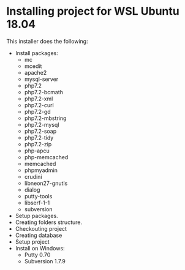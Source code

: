 # Installing project for WSL Ubuntu 18.04

This installer does the following:
* Install packages:
  * mc 
  * mcedit 
  * apache2 
  * mysql-server 
  * php7.2
  * php7.2-bcmath 
  * php7.2-xml 
  * php7.2-curl 
  * php7.2-gd 
  * php7.2-mbstring 
  * php7.2-mysql 
  * php7.2-soap 
  * php7.2-tidy 
  * php7.2-zip 
  * php-apcu 
  * php-memcached 
  * memcached 
  * phpmyadmin 
  * crudini 
  * libneon27-gnutls 
  * dialog 
  * putty-tools 
  * libserf-1-1
  * subversion
* Setup packages.
* Creating folders structure.
* Checkouting project
* Creating database
* Setup project
* Install on Windows:
  * Putty 0.70
  * Subversion 1.7.9
